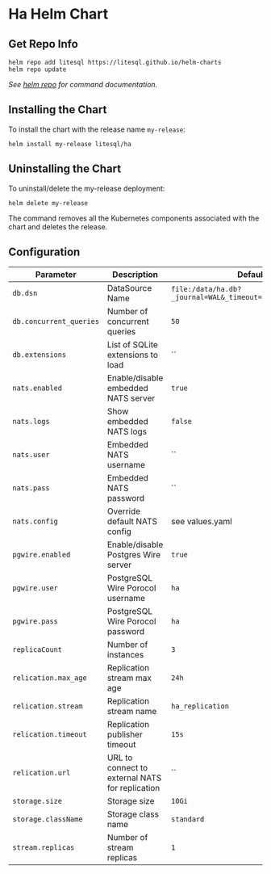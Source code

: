 # Ha Helm Chart

## Get Repo Info

```console
helm repo add litesql https://litesql.github.io/helm-charts
helm repo update
```

_See [helm repo](https://helm.sh/docs/helm/helm_repo/) for command documentation._

## Installing the Chart

To install the chart with the release name `my-release`:

```console
helm install my-release litesql/ha
```

## Uninstalling the Chart

To uninstall/delete the my-release deployment:

```console
helm delete my-release
```

The command removes all the Kubernetes components associated with the chart and deletes the release.

## Configuration

| Parameter               | Description                         | Default                      |
|-------------------------|-------------------------------------|------------------------------|
| `db.dsn`                | DataSource Name                     | `file:/data/ha.db?_journal=WAL&_timeout=5000&_sync=NORMAL` |
| `db.concurrent_queries` | Number of concurrent queries        | `50`                         |
| `db.extensions`         | List of SQLite extensions to load   | ``                           |  
| `nats.enabled`          | Enable/disable embedded NATS server | `true`                       |
| `nats.logs`             | Show embedded NATS logs             | `false`                      |
| `nats.user`             | Embedded NATS username              | ``                           |
| `nats.pass`             | Embedded NATS password              | ``                           |
| `nats.config`           | Override default NATS config        | see values.yaml              |
| `pgwire.enabled`        | Enable/disable Postgres Wire server | `true`                       |
| `pgwire.user`           | PostgreSQL Wire Porocol username    | `ha`                         |
| `pgwire.pass`           | PostgreSQL Wire Porocol password    | `ha`                         |
| `replicaCount`          | Number of instances                 | `3`                          |
| `relication.max_age`    | Replication stream max age          | `24h`                        |
| `relication.stream`     | Replication stream name             | `ha_replication`              |
| `relication.timeout`    | Replication publisher timeout       | `15s`                        |
| `relication.url`        | URL to connect to external NATS for replication | ``               |
| `storage.size`          | Storage size                        | `10Gi`                       |
| `storage.className`     | Storage class name                  | `standard`                   |
| `stream.replicas`       | Number of stream replicas           | `1`                          |